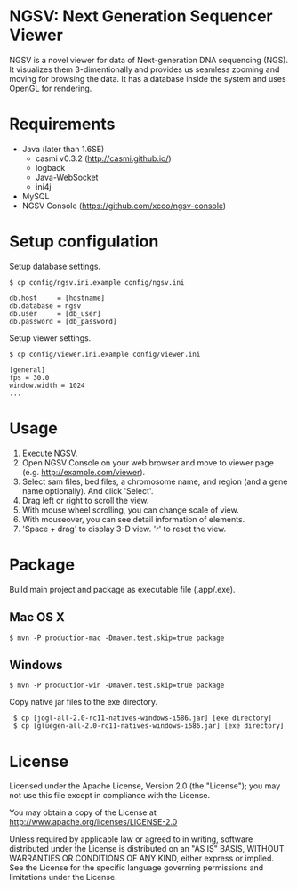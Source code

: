 # NGSV: Next Generation Sequencer Viewer

NGSV is a novel viewer for data of Next-generation DNA sequencing (NGS).
It visualizes them 3-dimentionally and provides us seamless zooming and moving for browsing the data.
It has a database inside the system and uses OpenGL for rendering.

# Requirements

* Java (later than 1.6SE)
    * casmi v0.3.2 (http://casmi.github.io/)
    * logback
    * Java-WebSocket
    * ini4j
* MySQL
* NGSV Console (https://github.com/xcoo/ngsv-console)

# Setup configulation

Setup database settings.

    $ cp config/ngsv.ini.example config/ngsv.ini

    db.host     = [hostname]
    db.database = ngsv
    db.user     = [db_user]
    db.password = [db_password]

Setup viewer settings.

    $ cp config/viewer.ini.example config/viewer.ini

    [general]
    fps = 30.0
    window.width = 1024
    ...

# Usage

1. Execute NGSV.
2. Open NGSV Console on your web browser and move to viewer page (e.g. http://example.com/viewer).
3. Select sam files, bed files, a chromosome name, and region (and a gene name optionally). And click 'Select'.
4. Drag left or right to scroll the view.
5. With mouse wheel scrolling, you can change scale of view.
6. With mouseover, you can see detail information of elements.
7. 'Space + drag' to display 3-D view. 'r' to reset the view.

# Package

Build main project and package as executable file (.app/.exe).

## Mac OS X

    $ mvn -P production-mac -Dmaven.test.skip=true package

## Windows

    $ mvn -P production-win -Dmaven.test.skip=true package

 Copy native jar files to the exe directory.

     $ cp [jogl-all-2.0-rc11-natives-windows-i586.jar] [exe directory]
     $ cp [gluegen-all-2.0-rc11-natives-windows-i586.jar] [exe directory]

# License

Licensed under the Apache License, Version 2.0 (the "License"); you may not use this file except in compliance with the License.

You may obtain a copy of the License at http://www.apache.org/licenses/LICENSE-2.0

Unless required by applicable law or agreed to in writing, software distributed under the License is distributed on an "AS IS" BASIS, WITHOUT WARRANTIES OR CONDITIONS OF ANY KIND, either express or implied.
See the License for the specific language governing permissions and limitations under the License.
